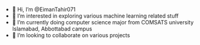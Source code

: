 - 👋 Hi, I’m @EimanTahir071
- 👀 I’m interested in exploring various machine learning related stuff 
- 🌱 I’m currently doing computer science major from COMSATS university Islamabad, Abbottabad campus
- 💞️ I’m looking to collaborate on various projects 


<!---
EimanTahir071/EimanTahir071 is a ✨ special ✨ repository because its `README.md` (this file) appears on your GitHub profile.
You can click the Preview link to take a look at your changes.
--->

